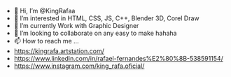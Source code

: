 - 👋 Hi, I’m @KingRafaa
- 👀 I’m interested in HTML, CSS, JS, C++, Blender 3D, Corel Draw
- 🌱 I’m currently Work with Graphic Designer
- 💞️ I’m looking to collaborate on any easy to make hahaha
- 📫 How to reach me ...
- https://kingrafa.artstation.com/
- https://www.linkedin.com/in/rafael-fernandes%E2%80%8B-538591154/
- https://www.instagram.com/king_rafa.oficial/

<!---
KingRafaa/KingRafaa is a ✨ special ✨ repository because its `README.md` (this file) appears on your GitHub profile.
You can click the Preview link to take a look at your changes.
--->

